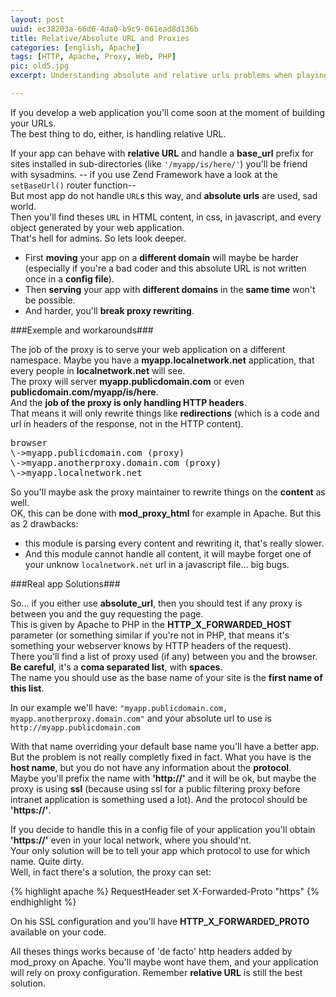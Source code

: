 ```yaml
---
layout: post
uuid: ec38203a-66d6-4da0-b9c9-061ead8d136b
title: Relative/Absolute URL and Proxies
categories: [english, Apache]
tags: [HTTP, Apache, Proxy, Web, PHP]
pic: old5.jpg
excerpt: Understanding absolute and relative urls problems when playing with several domains from the same web application.

---
```


If you develop a web application you'll come soon at the moment of building your URLs.  
The best thing to do, either, is handling relative URL.  

If your app can behave with **relative URL** and handle a **base_url** prefix for sites installed in sub-directories
(like `'/myapp/is/here/'`) you'll be friend with sysadmins. -- if you use Zend Framework have a look at the `setBaseUrl()` router function--  
But most app do not handle `URL`s this way, and **absolute urls** are used, sad world.  
Then you'll find theses `URL` in HTML content, in css, in javascript, and every object generated by your web application.  
 That's hell for admins. So lets look deeper.

 * First **moving** your app on a **different domain** will maybe be harder
(especially if you're a bad coder and this absolute URL is not written once in a **config file**).
 * Then **serving** your app with **different domains** in the **same time** won't be possible.
 * And harder, you'll **break proxy rewriting**.

###Exemple and workarounds###

The job of the proxy is to serve your web application on a different namespace.
Maybe you have a **myapp.localnetwork.net** application, that every people in **localnetwork.net** will see.  
The proxy will server **myapp.publicdomain.com** or even **publicdomain.com/myapp/is/here**.  
And the **job of the proxy is only handling HTTP headers**.   
That means it will only rewrite things like **redirections** (which is a code and url in headers of the response, not in the HTTP content).

<pre>
browser
\->myapp.publicdomain.com (proxy)
\->myapp.anotherproxy.domain.com (proxy)
\->myapp.localnetwork.net
</pre>

So you'll maybe ask the proxy maintainer to rewrite things on the **content** as well.  
OK, this can be done with **mod_proxy_html** for example in Apache.
But this as 2 drawbacks: 
 * this module is parsing every content and rewriting it, that's really slower.
 * And this module cannot handle all content, it will maybe forget one of your unknow `localnetwork.net` url in a javascript file... big bugs.

###Real app Solutions###

So... if you either use **absolute_url**, then you should test if any proxy is between you
and the guy requesting the page.  
This is given by Apache to PHP in the **HTTP_X_FORWARDED_HOST** parameter (or something similar
if you're not in PHP, that means it's something your webserver knows by HTTP headers of the request).  
There you'll find a list of proxy used (if any) between you and the browser. **Be careful**, it's a **coma separated list**, with **spaces**.  
The name you should use as the base name of your site is the **first name of this list**.

In our example we'll have: `"myapp.publicdomain.com, myapp.anotherproxy.domain.com"` and your absolute url to use is `http://myapp.publicdomain.com`

With that name overriding your default base name you'll have a better app.
But the problem is not really completly fixed in fact. What you have is the **host name**,
but you do not have any information about the **protocol**.  
Maybe you'll prefix the name with **'http://'** and it will be ok,
but maybe the proxy is using **ssl**
(because using ssl for a public filtering proxy before intranet
application is something used a lot). And the protocol should be **'https://'**.

If you decide to handle this in a config file of your application you'll obtain **'https://'** even in your local network,
where you should'nt.   
Your only solution will be to tell your app which protocol to use for which name. Quite dirty.  
Well, in fact there's a solution, the proxy can set:

{% highlight apache %}
RequestHeader set X-Forwarded-Proto "https"
{% endhighlight %}

On his SSL configuration and you'll have **HTTP_X_FORWARDED_PROTO** available on your code.

All theses things works because of 'de facto' http headers added by mod_proxy on Apache.
You'll maybe wont have them, and your application will rely on proxy configuration. Remember **relative URL** is still the best solution.

